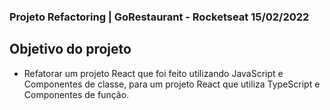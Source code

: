 ### Projeto Refactoring | GoRestaurant - Rocketseat 15/02/2022

## Objetivo do projeto

- Refatorar um projeto React que foi feito utilizando JavaScript e Componentes de classe, para um projeto React que utiliza TypeScript e Componentes de função.
